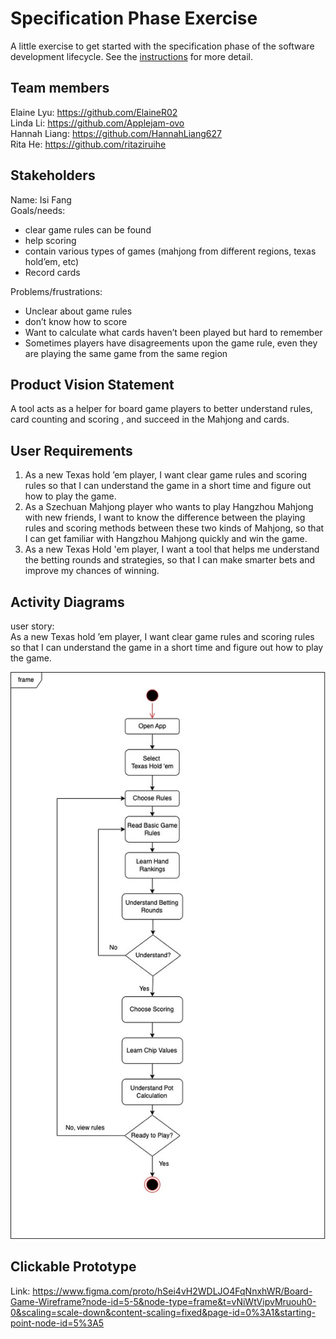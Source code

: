 # Specification Phase Exercise

A little exercise to get started with the specification phase of the software development lifecycle. See the [instructions](instructions.md) for more detail.

## Team members

Elaine Lyu: https://github.com/ElaineR02     
Linda Li: https://github.com/Applejam-ovo     
Hannah Liang: https://github.com/HannahLiang627      
Rita He: https://github.com/ritaziruihe


## Stakeholders

Name: Isi Fang     
Goals/needs: 
- clear game rules can be found
- help scoring
- contain various types of games (mahjong from different regions, texas hold’em, etc)
- Record cards  
   
Problems/frustrations: 
- Unclear about game rules
- don’t know how to score
- Want to calculate what cards haven’t been played but hard to remember
- Sometimes players have disagreements upon the game rule, even they are playing the same game from the same region


## Product Vision Statement

A tool acts as a helper for board game players to better understand rules, card counting and scoring , and succeed in the Mahjong and cards.

## User Requirements

1. As a new Texas hold ’em player, I want clear game rules and scoring rules so that I can understand the game in a short time and figure out how to play the game.
2. As a Szechuan Mahjong player who wants to play Hangzhou Mahjong with new friends, I want to know the difference between the playing rules and scoring methods between these two kinds of Mahjong, so that I can get familiar with Hangzhou Mahjong quickly and win the game.
3. As a new Texas Hold 'em player, I want a tool that helps me understand the betting rounds and strategies, so that I can make smarter bets and improve my chances of winning.


## Activity Diagrams

user story:     
As a new Texas hold ’em player, I want clear game rules and scoring rules so that I can understand the game in a short time and figure out how to play the game.      

![the corresponding activity diagram](img/diagram1.jpg)

## Clickable Prototype 
Link: https://www.figma.com/proto/hSei4vH2WDLJO4FqNnxhWR/Board-Game-Wireframe?node-id=5-5&node-type=frame&t=vNiWtVipvMruouh0-0&scaling=scale-down&content-scaling=fixed&page-id=0%3A1&starting-point-node-id=5%3A5 